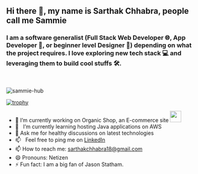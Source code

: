 ## Hi there 👋, my name is Sarthak Chhabra, people call me Sammie

### I am a software generalist (Full Stack Web Developer 🌐, App Developer 📱, or beginner level Designer 🎨) depending on what the project requires. I love exploring new tech stack 💻 and leveraging them to build cool stuffs 🛠️. 
<br/>

<p align="left"> <img src="https://komarev.com/ghpvc/?username=sammie-hub" alt="sammie-hub" /> </p>

[![trophy](https://github-profile-trophy.vercel.app/?username=sammie-hub&theme=onedark&title=Joined2020,Commit,Repositories,Followers)](https://github.com/ryo-ma/github-profile-trophy)


- 🔭 I’m currently working on Organic Shop, an E-commerce site <img src="https://media.giphy.com/media/WUlplcMpOCEmTGBtBW/giphy.gif" width="30">
- 🌱 &nbsp; I’m currently learning hosting Java applications on AWS
- 💬 Ask me for healthy discussions on latest technologies
- 📫 &nbsp; Feel free to ping me on [LinkedIn](https://www.linkedin.com/in/sarthak-chhabra-92245767/)
- 📫 How to reach me: sarthakchhabra18@gmail.com
- 😄 Pronouns: Netizen
- ⚡ Fun fact: I am a big fan of Jason Statham.

